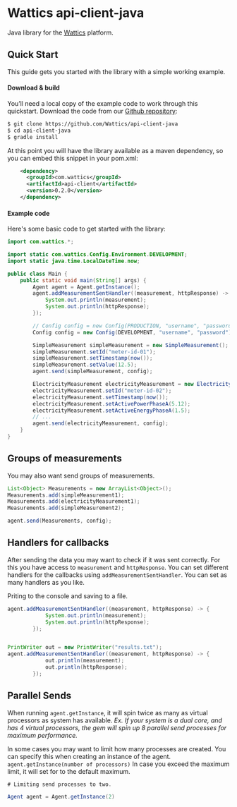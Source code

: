 # Wattics api-client-java
Java library for the [Wattics](https://wattics.com) platform.

## Quick Start
This guide gets you started with the library with a simple working example.

#### Download & build
You’ll need a local copy of the example code to work through this quickstart. Download the code from our [Github repository](https://github.com/Wattics/api-client-java):

```sh
$ git clone https://github.com/Wattics/api-client-java
$ cd api-client-java
$ gradle install
```

At this point you will have the library available as a maven dependency, so you can embed this snippet in your pom.xml:
```xml
    <dependency>
      <groupId>com.wattics</groupId>
      <artifactId>api-client</artifactId>
      <version>0.2.0</version>
    </dependency>
```

#### Example code
Here's some basic code to get started with the library:

```java
import com.wattics.*;

import static com.wattics.Config.Environment.DEVELOPMENT;
import static java.time.LocalDateTime.now;

public class Main {
    public static void main(String[] args) {
        Agent agent = Agent.getInstance();
        agent.addMeasurementSentHandler((measurement, httpResponse) -> {
            System.out.println(measurement);
            System.out.println(httpResponse);
        });

        // Config config = new Config(PRODUCTION, "username", "password");
        Config config = new Config(DEVELOPMENT, "username", "password");

        SimpleMeasurement simpleMeasurement = new SimpleMeasurement();
        simpleMeasurement.setId("meter-id-01");
        simpleMeasurement.setTimestamp(now());
        simpleMeasurement.setValue(12.5);
        agent.send(simpleMeasurement, config);

        ElectricityMeasurement electricityMeasurement = new ElectricityMeasurement();
        electricityMeasurement.setId("meter-id-02");
        electricityMeasurement.setTimestamp(now());
        electricityMeasurement.setActivePowerPhaseA(5.12);
        electricityMeasurement.setActiveEnergyPhaseA(1.5);
        // ...
        agent.send(electricityMeasurement, config);
    }
}
```
## Groups of measurements

You may also want send groups of measurements.

```java
List<Object> Measurements = new ArrayList<Object>();
Measurements.add(simpleMeasurement1);
Measurements.add(electricityMeasurement1);
Measurements.add(simpleMeasurement2);

agent.send(Measurements, config);
```

## Handlers for callbacks

After sending the data you may want to check if it was sent correctly. For this you have access to `measurement`  and `httpResponse`. You can set different handlers for the callbacks using `addMeasurementSentHandler`. You can set as many handlers as you like.

Priting to the console and saving to a file.

```java
agent.addMeasurementSentHandler((measurement, httpResponse) -> {
            System.out.println(measurement);
            System.out.println(httpResponse);
        });


PrintWriter out = new PrintWriter("results.txt");
agent.addMeasurementSentHandler((measurement, httpResponse) -> {
            out.println(measurement);
            out.println(httpResponse);
        });
```

## Parallel Sends

When running `agent.getInstance`, it will spin twice as many as virtual processors as system has available.
*Ex. If your system is a dual core, and has 4 virtual processors, the gem will spin up 8 parallel send processes for maximum performance.*

In some cases you may want to limit how many processes are created. You can specify this when creating an instance of the agent. `agent.getInstance(number of processors)`
In case you exceed the maximum limit, it will set for to the default maximum.

```java
# Limiting send processes to two.

Agent agent = Agent.getInstance(2)
```
